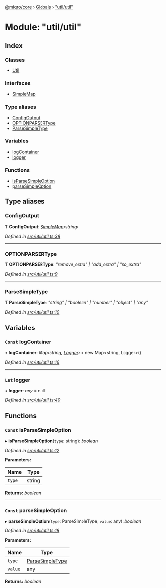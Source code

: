 [@miqro/core](../README.md) › [Globals](../globals.md) › ["util/util"](_util_util_.md)

# Module: "util/util"

## Index

### Classes

* [Util](../classes/_util_util_.util.md)

### Interfaces

* [SimpleMap](../interfaces/_util_util_.simplemap.md)

### Type aliases

* [ConfigOutput](_util_util_.md#configoutput)
* [OPTIONPARSERType](_util_util_.md#optionparsertype)
* [ParseSimpleType](_util_util_.md#parsesimpletype)

### Variables

* [logContainer](_util_util_.md#const-logcontainer)
* [logger](_util_util_.md#let-logger)

### Functions

* [isParseSimpleOption](_util_util_.md#const-isparsesimpleoption)
* [parseSimpleOption](_util_util_.md#const-parsesimpleoption)

## Type aliases

###  ConfigOutput

Ƭ **ConfigOutput**: *[SimpleMap](../interfaces/_util_util_.simplemap.md)‹string›*

*Defined in [src/util/util.ts:38](https://github.com/claukers/miqro-core/blob/f2fd61b/src/util/util.ts#L38)*

___

###  OPTIONPARSERType

Ƭ **OPTIONPARSERType**: *"remove_extra" | "add_extra" | "no_extra"*

*Defined in [src/util/util.ts:9](https://github.com/claukers/miqro-core/blob/f2fd61b/src/util/util.ts#L9)*

___

###  ParseSimpleType

Ƭ **ParseSimpleType**: *"string" | "boolean" | "number" | "object" | "any"*

*Defined in [src/util/util.ts:10](https://github.com/claukers/miqro-core/blob/f2fd61b/src/util/util.ts#L10)*

## Variables

### `Const` logContainer

• **logContainer**: *Map‹string, [Logger](../interfaces/_util_logger_.logger.md)›* = new Map<string, Logger>()

*Defined in [src/util/util.ts:16](https://github.com/claukers/miqro-core/blob/f2fd61b/src/util/util.ts#L16)*

___

### `Let` logger

• **logger**: *any* = null

*Defined in [src/util/util.ts:40](https://github.com/claukers/miqro-core/blob/f2fd61b/src/util/util.ts#L40)*

## Functions

### `Const` isParseSimpleOption

▸ **isParseSimpleOption**(`type`: string): *boolean*

*Defined in [src/util/util.ts:12](https://github.com/claukers/miqro-core/blob/f2fd61b/src/util/util.ts#L12)*

**Parameters:**

Name | Type |
------ | ------ |
`type` | string |

**Returns:** *boolean*

___

### `Const` parseSimpleOption

▸ **parseSimpleOption**(`type`: [ParseSimpleType](_util_util_.md#parsesimpletype), `value`: any): *boolean*

*Defined in [src/util/util.ts:18](https://github.com/claukers/miqro-core/blob/f2fd61b/src/util/util.ts#L18)*

**Parameters:**

Name | Type |
------ | ------ |
`type` | [ParseSimpleType](_util_util_.md#parsesimpletype) |
`value` | any |

**Returns:** *boolean*
